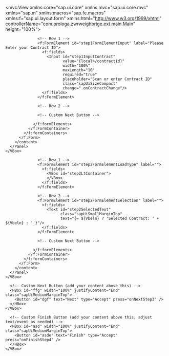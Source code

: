 <mvc:View xmlns:core="sap.ui.core" xmlns:mvc="sap.ui.core.mvc" xmlns="sap.m" xmlns:macros="sap.fe.macros" xmlns:f="sap.ui.layout.form"
xmlns:html="http://www.w3.org/1999/xhtml" controllerName="com.prologa.zwrweighbrige.ext.main.Main"
height="100%">
<Page id="Main" class="myApp" >
<content>
<Wizard id="weighingWizard" complete="onWizardComplete" showNextButton="false">
 <!-- STEP 1: Identification -->
<WizardStep id="step1" title="Identification" validated="true" icon="sap-icon://business-card" >
  <HBox id="step1HBoxOuter" width="100%" justifyContent="Center">
    <VBox id="step1Rail" width="36rem">
      <Panel id="step1Panel" class="stepPanel" expandable="false">
        <content>
          <f:Form id="step1Form" editable="true">
            <f:layout>
              <f:ResponsiveGridLayout
                id="step1FormLayout"
                labelSpanXL="3" labelSpanL="3" labelSpanM="3" labelSpanS="12"
                adjustLabelSpan="false"/>
            </f:layout>
            <f:formContainers>
              <f:FormContainer id="step1FormContainer">
                <f:formElements>

                  <!-- Row 1 -->
                  <f:FormElement id="step1FormElementInput" label="Please Enter your Contract ID">
                    <f:fields>
                      <Input id="step1InputContract"
                             value="{local>/contractId}"
                             width="100%"
                             maxLength="10"
                             required="true"
                             placeholder="Scan or enter Contract ID"
                             class="sapUiSizeCompact"
                             change=".onContractChange"/>
                    </f:fields>
                  </f:FormElement>

                  <!-- Row 2 -->
<!--                   <f:FormElement id="step1FormElementScan" label="">
                    <f:fields>
                      <HBox id="step1ScanRow" width="100%" justifyContent="Center" class="sapUiMediumMarginTop">
                        <Button id="step1BtnScanCard"
                                width="12rem"
                                type="Emphasized"
                                icon="sap-icon://business-card"
                                text="Scan Card"
                                press="onScanCard"/>
                      </HBox>
                    </f:fields>
                  </f:FormElement> -->

                  <!-- Custom Next Button -->
<!--                   <f:FormElement id="step1FormElementNext" label="">
                    <f:fields>
                      <HBox width="100%" justifyContent="End" class="sapUiMediumMarginTop">
                        <Button text="Next" type="Accept" press="onNextStep1" />
                      </HBox>
                    </f:fields>
                  </f:FormElement>
 -->
                </f:formElements>
              </f:FormContainer>
            </f:formContainers>
          </f:Form>
        </content>
      </Panel>
    </VBox>
  </HBox>
</WizardStep>

<!-- STEP 2: Choose Load Type -->
<WizardStep id="step2" title="Choose Load Type" validated="false" icon="sap-icon://sap-box">
  <HBox id="step2HBoxOuter" width="100%" justifyContent="Center">
    <VBox id="step2Rail" width="36rem">
      <Panel id="step2Panel" class="stepPanel" expandable="false">
        <content>
          <f:Form id="step2Form" editable="true">
            <f:layout>
              <f:ResponsiveGridLayout
                id="step2FormLayout"
                labelSpanXL="3" labelSpanL="3" labelSpanM="3" labelSpanS="12"
                adjustLabelSpan="false"/>
            </f:layout>
            <f:formContainers>
              <f:FormContainer id="step2FormContainer">
                <f:formElements>

                  <!-- Row 1 -->
                  <f:FormElement id="step2FormElementLoadType" label="">
                    <f:fields>
                      <VBox id="step2LtContainer">
                      </VBox>
                    </f:fields>
                  </f:FormElement>

                  <!-- Row 2 -->
                  <f:FormElement id="step2FormElementSelection" label="">
                    <f:fields>
                      <Text id="step2SelectedText"
                            class="sapUiSmallMarginTop"
                            text="{= ${Vbeln} ? 'Selected Contract: ' + ${Vbeln} : ''}"/>
                    </f:fields>
                  </f:FormElement>

                  <!-- Custom Next Button -->
<!--                   <f:FormElement id="step2FormElementNext" label="">
                    <f:fields>
                      <HBox width="100%" justifyContent="End" class="sapUiMediumMarginTop">
                        <Button text="Next" type="Accept" press="onNextStep2" />
                      </HBox>
                    </f:fields>
                  </f:FormElement> -->

                </f:formElements>
              </f:FormContainer>
            </f:formContainers>
          </f:Form>
        </content>
      </Panel>
    </VBox>
  </HBox>
</WizardStep>
<WizardStep id="step3" title="Weighing" validated="false" icon="sap-icon://compare-2">
  <HBox id="step3HBoxOuter" width="100%" justifyContent="Center">
    <VBox id="step3Rail" width="36rem">
      <!-- TODO: weighing content -->
      
      <!-- Custom Next Button (add your content above this) -->
      <HBox id="ffg" width="100%" justifyContent="End" class="sapUiMediumMarginTop">
        <Button id="dgf" text="Next" type="Accept" press="onNextStep3" />
      </HBox>
    </VBox>
  </HBox>
</WizardStep>

<WizardStep id="step4" title="Printing" validated="false" icon="sap-icon://print">
  <HBox id="step4HBoxOuter" width="100%" justifyContent="Center">
    <VBox id="step4Rail" width="36rem">
      <!-- TODO: weighing content -->
      
      <!-- Custom Finish Button (add your content above this; adjust text/event as needed) -->
      <HBox id="asd" width="100%" justifyContent="End" class="sapUiMediumMarginTop">
        <Button id="asde" text="Finish" type="Accept" press="onFinishStep4" />
      </HBox>
    </VBox>
  </HBox>
</WizardStep>
</Wizard>
</content>
</Page>
</mvc:View>
